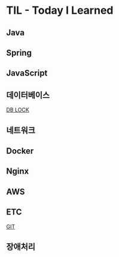 # TIL - Today I Learned


## Java
## Spring
## JavaScript
## 데이터베이스
[DB LOCK](Database/DB_LOCK)
## 네트워크
## Docker
## Nginx
## AWS
## ETC
[GIT](GIT)
## 장애처리

